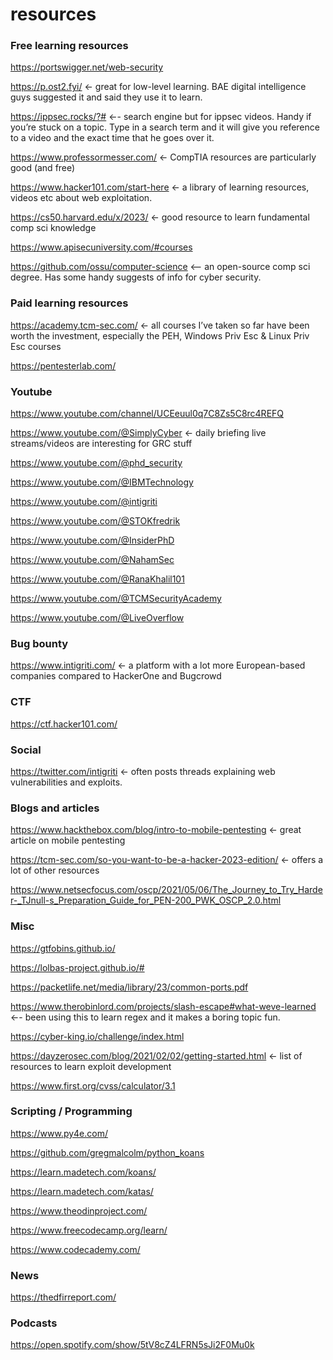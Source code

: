 # resources


### Free learning resources 

https://portswigger.net/web-security

https://p.ost2.fyi/ ← great for low-level learning. BAE digital intelligence guys suggested it and said they use it to learn.

https://ippsec.rocks/?#  ←- search engine but for ippsec videos. Handy if you’re stuck on a topic. Type in a search term and it will give you reference to a video and the exact time that he goes over it. 

https://www.professormesser.com/ ← CompTIA resources are particularly good (and free)

https://www.hacker101.com/start-here ← a library of learning resources, videos etc about web exploitation. 

https://cs50.harvard.edu/x/2023/ ← good resource to learn fundamental comp sci knowledge

https://www.apisecuniversity.com/#courses

https://github.com/ossu/computer-science  <-- an open-source comp sci degree. Has some handy suggests of info for cyber security.



### Paid learning resources

https://academy.tcm-sec.com/ ← all courses I’ve taken so far have been worth the investment, especially the PEH, Windows Priv Esc & Linux Priv Esc courses

https://pentesterlab.com/



### Youtube

https://www.youtube.com/channel/UCEeuul0q7C8Zs5C8rc4REFQ

https://www.youtube.com/@SimplyCyber ← daily briefing live streams/videos are interesting for GRC stuff

https://www.youtube.com/@phd_security

https://www.youtube.com/@IBMTechnology

https://www.youtube.com/@intigriti

https://www.youtube.com/@STOKfredrik

https://www.youtube.com/@InsiderPhD

https://www.youtube.com/@NahamSec

https://www.youtube.com/@RanaKhalil101

https://www.youtube.com/@TCMSecurityAcademy

https://www.youtube.com/@LiveOverflow




### Bug bounty

https://www.intigriti.com/ ← a platform with a lot more European-based companies compared to HackerOne and Bugcrowd



### CTF

https://ctf.hacker101.com/


### Social 

https://twitter.com/intigriti ← often posts threads explaining web vulnerabilities and exploits. 


### Blogs and articles

https://www.hackthebox.com/blog/intro-to-mobile-pentesting ← great article on mobile pentesting

https://tcm-sec.com/so-you-want-to-be-a-hacker-2023-edition/ ← offers a lot of other resources 

https://www.netsecfocus.com/oscp/2021/05/06/The_Journey_to_Try_Harder-_TJnull-s_Preparation_Guide_for_PEN-200_PWK_OSCP_2.0.html



### Misc

https://gtfobins.github.io/

https://lolbas-project.github.io/#

https://packetlife.net/media/library/23/common-ports.pdf

https://www.therobinlord.com/projects/slash-escape#what-weve-learned ←- been using this to learn regex and it makes a boring topic fun. 

https://cyber-king.io/challenge/index.html

https://dayzerosec.com/blog/2021/02/02/getting-started.html ← list of resources to learn exploit development

https://www.first.org/cvss/calculator/3.1



### Scripting / Programming

https://www.py4e.com/

https://github.com/gregmalcolm/python_koans

https://learn.madetech.com/koans/

https://learn.madetech.com/katas/

https://www.theodinproject.com/

https://www.freecodecamp.org/learn/

https://www.codecademy.com/



### News

https://thedfirreport.com/


### Podcasts

https://open.spotify.com/show/5tV8cZ4LFRN5sJi2F0Mu0k






